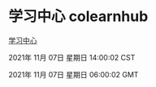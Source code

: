 # 学习中心 colearnhub
[学习中心](http://59.174.24.190:56308/colearnhub/)

2021年 11月 07日 星期日 14:00:02 CST

2021年 11月 07日 星期日 06:00:02 GMT
